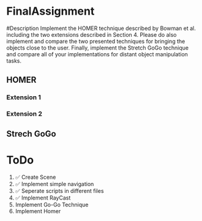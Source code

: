 # FinalAssignment

#Description
Implement the HOMER technique described by Bowman et al. including the two extensions described in Section 4.
Please do also implement and compare the two presented techniques for bringing the objects close to the user. Finally, implement the
Stretch GoGo technique and compare all of your implementations for distant object manipulation tasks.

## HOMER
### Extension 1

### Extension 2

## Strech GoGo

# ToDo
1. ✅ Create Scene 
2. ✅ Implement simple navigation
3. ✅ Seperate scripts in different files
4. ✅ Implement RayCast
5. Implement Go-Go Technique
6. Implement Homer
